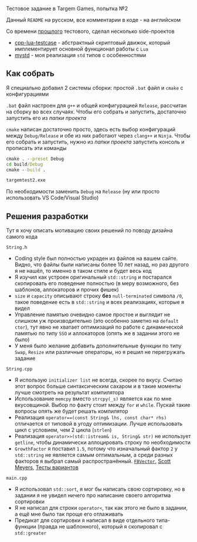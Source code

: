 Тестовое задание в Targem Games, попытка №2

Данный `README` на русском, все комментарии в коде - на английском

Со времени [прошлого](https://github.com/vertoker/targem-test) тестового, сделал несколько side-проектов
- [cpp-lua-testcase](https://github.com/vertoker/cpp-lua-testcase) - абстрактный
скриптовый движок, который имплементирует основной функционал работы с `Lua`
- [mystd](https://github.com/vertoker/mystd) - моя реализация `std` типов с особенностями

## Как собрать

Я специально добавил 2 системы сборки: простой `.bat` файл и `cmake` с конфигурациями

`.bat` файл настроен для `g++` и общей конфигурацией `Release`, рассчитан на 
сборку во всех случаях. Чтобы его собрать и запустить, достаточно запустить его из *папки проекта*

`cmake` написан достаточно просто, здесь есть выбор конфигураций между `Debug/Release` и 
обе из них работают через `clang++` и `Ninja`. Чтобы его собрать и запустить, 
нужно из *папки проекта* запустить консоль и прописать эти команды

```bat
cmake . --preset Debug
cd build/Debug
cmake --build .

targemtest2.exe
```

По необходимости заменить `Debug` на `Release` (ну или просто использовать VS Code/Visual Studio)

## Решения разработки

Тут я хочу описать мотивацию своих решений по поводу дизайна самого кода

`String.h`
- Coding style был полностью украден из файлов на вашем сайте. Видно, что файлы были написаны 
более 10 лет назад, но раз другого я не нашёл, то именно в таком стиле и будет весь код
- Я изучил как устроен оригинальный `std::string` и постарался скопировать его поведение полностью
(в меру возможного, без шаблонов, аллокаторов и прочих фишек)
- `size` и `capacity` описывают строку **без** `null-terminated` символа `/0`, такое поведение
есть в `std::string` и всех реализациях, которые я видел
- Управление памятью очевидно самое простое и выглядит не слишком уж производительно
(это особенно заметно на `default ctor`), тут явно не хватает оптимизаций по работе
с динамической памятью по типу `SSO` и аллокаторов (опять же в задании этого не было)
- У меня было желание добавить дополнительные функции по типу `Swap`, `Resize` или
различные операторы, но я решил не перегружать задание

`String.cpp`
- Я использую `initializer list` не всегда, скорее по вкусу. Считаю этот вопрос больше
синтаксическим сахаром и в такие моменты лучше смотреть на результат компилятора
- Использование `memcpy` вместо `strcpy(_s)` является как по мне вкусовщиной. Выбор по факту
стоит между `for` и `while`. Пускай такие вопросы опять же будет решать компилятор
- Реализация `operator==(const String& lhs, const char* rhs)` отличается
от типовой в угоду оптимизации. Лучше использовать цикл с условием, чем 2 цикла (`strlen`)
- Реализация `operator>>(std::istream& is, String& str)` не использует `getline`, чтобы
динамически аллоцировать строку по необходимости
- `GrowthFactor` я поставил `1.5`, потому что изначальный фактор `2` у `std::string`
не является самым оптимальным, а среди разных факторов я выбрал самый распространённый.
[`FBVector`](https://github.com/facebook/folly/blob/main/folly/docs/FBVector.md),
[Scott Meyers](https://groups.google.com/g/comp.lang.c++.moderated/c/asH_VojWKJw/m/4jJHJXPzWJ0J),
[Тесты вариантов](https://ece.uwaterloo.ca/~dwharder/aads/Algorithms/Array_resizing/)

`main.cpp`
- Я использовал `std::sort`, я мог бы написать свою сортировку, но в задании я не увидел
ничего про написание своего алгоритма сортировки
- Я не написал для строки `operator<`, так как этого не было в задании, 
а ещё мне было так проще его отлаживать
- Предикат для сортировки я написал в виде отдельного типа-функции
(правда не шаблонного), который я скопировал с `std::greater`
